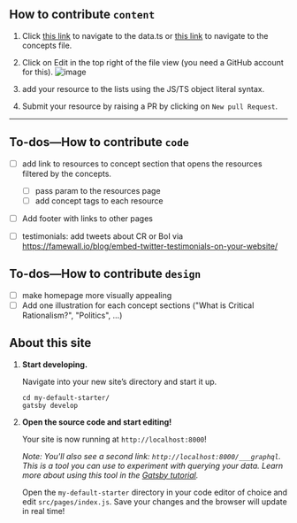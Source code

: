 ## How to contribute `content`

1. Click [this link](https://github.com/moritzWa/critical-rationalism-index/blob/master/src/page-content/data.tsx) to navigate to the data.ts or [this link](https://github.com/moritzWa/critical-rationalism-index/blob/master/src/page-content/concepts.tsx) to navigate to the concepts file.
2. Click on Edit in the top right of the file view (you need a GitHub account for this). ![image](https://user-images.githubusercontent.com/42035131/196940700-7255ed02-d835-43e0-8de6-4830e4124ad7.png)

3. add your resource to the lists using the JS/TS object literal syntax.
4. Submit your resource by raising a PR by clicking on `New pull Request`.

---

## To-dos—How to contribute `code`

- [ ] add link to resources to concept section that opens the resources filtered by the concepts.
  - [ ] pass param to the resources page
  - [ ] add concept tags to each resource
- [ ] Add footer with links to other pages

- [ ] testimonials: add tweets about CR or BoI via https://famewall.io/blog/embed-twitter-testimonials-on-your-website/

## To-dos—How to contribute `design`

- [ ] make homepage more visually appealing
- [ ] Add one illustration for each concept sections ("What is Critical Rationalism?", "Politics", ...)

## About this site

1.  **Start developing.**

    Navigate into your new site’s directory and start it up.

    ```shell
    cd my-default-starter/
    gatsby develop
    ```

2.  **Open the source code and start editing!**

    Your site is now running at `http://localhost:8000`!

    _Note: You'll also see a second link: _`http://localhost:8000/___graphql`_. This is a tool you can use to experiment with querying your data. Learn more about using this tool in the [Gatsby tutorial](https://www.gatsbyjs.org/tutorial/part-five/#introducing-graphiql)._

    Open the `my-default-starter` directory in your code editor of choice and edit `src/pages/index.js`. Save your changes and the browser will update in real time!
